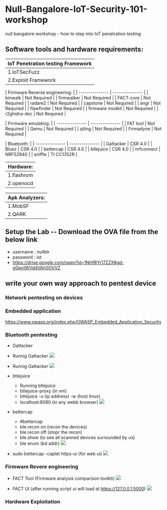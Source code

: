 # Null-Bangalore-IoT-Security-101-workshop
null bangalore workshop - how to step into IoT penetration testing  

 ## Software tools and hardware requirements:
 
|IoT Penetration testing Framework 
| ----------------------------------|
| 1.IoTSecFuzz			               |
| 2.Exploit Framework               |

| Firmware Reverse engineering:     |
| --------------- | --------------- |
| binwalk         | Not Required    |
| firmwalker      | Not Required    |
| FACT-core       | Not Required    |
| radare2         | Not Required    |
| capstone        | Not Required    |
| angr            | Not Required    |
| flawfinder      | Not Required    |
| firmware modkit | Not Required    |
| r2ghidra-dec    | Not Required    |
 

| Firmware emulating:		    |
| --------------- | --------------- |
| FAT tool        | Not Required    |
| Qemu            | Not Required    |
| qiling          | Not Required    |
| Firmadyne       | Not Required    |

| Bluetooth:		             |
| ---------------  | --------------- |
| Gattacker        | CSR 4.0         |
| Bluez            | CSR 4.0         |
| bettercap        | CSR 4.0         |
| btlejuice        | CSR 4.0         |
| nrfconnect       | NRF52840        |
| sniffle          | TI CC1352R      |
	
|Hardware:
| -----------------------------------|
| 1.flashrom                         |
| 2.openocd                          |
	
|Apk Analyzers:
| -----------------------------------|
| 1.MobSF                            |
| 2.QARK                             |

## Setup the Lab -- Download the OVA file from the below link 

- username : nullblr
- password : iot
- <https://drive.google.com/open?id=1NHf8Yr17ZZX8gd-gGeytWVddVAh0OVVZ>

## write your own way approach to pentest device 

### Network pentesting on devices

### Embedded application
   
   <https://www.owasp.org/index.php/OWASP_Embedded_Application_Security>
    
### Bluetooth pentesting
   
  - Gattacker
  
  - Runnig Gattacker
    ![](https://github.com/V33RU/Null-Bangalore-IoT-Security-101-workshop/blob/master/null/gattacker/gattacker1.JPG)
    
  - Runnig Gattacker
    ![](https://github.com/V33RU/Null-Bangalore-IoT-Security-101-workshop/blob/master/null/gattacker/gattacker2.JPG)
    
   - btlejuice 
    
        - Running btlejuice
        - btlejuice-proxy (in vm)
        - btlejuice -u (ip address) -w (host linux)
        - localhost:8080 (in any webb browser)
    ![](https://github.com/V33RU/Null-Bangalore-IoT-Security-101-workshop/blob/master/null/btlejuice/BTLE-JUICE.png)
    
   - bettercap 
        - #bettercap
        - ble.recon on (recon the devices)
        - ble.recon off (stopr the recon)
        - ble.show (to see all scanned devices surrounded by us)
        - ble enum (bd addr)
        ![](https://github.com/V33RU/Null-Bangalore-IoT-Security-101-workshop/blob/master/null/bettercap/bettercap.png)
           
        
   - sudo bettercap -caplet https-ui (for web ui)
     ![](https://github.com/V33RU/Null-Bangalore-IoT-Security-101-workshop/blob/master/null/bettercap/Selection_003.png)
  
  
### Firmware Revere engineering
    
   - FACT Tool (Firmware analysis comparison toolkti)
     ![](https://github.com/V33RU/Null-Bangalore-IoT-Security-101-workshop/blob/master/null/firmware/Selection_003.png)
     
   - FACT UI (after running script ui will load at https://127.0.0.1:5000)
     ![](https://github.com/V33RU/Null-Bangalore-IoT-Security-101-workshop/blob/master/null/firmware/FACT-UI.png)
         
      
### Hardware Exploitation
